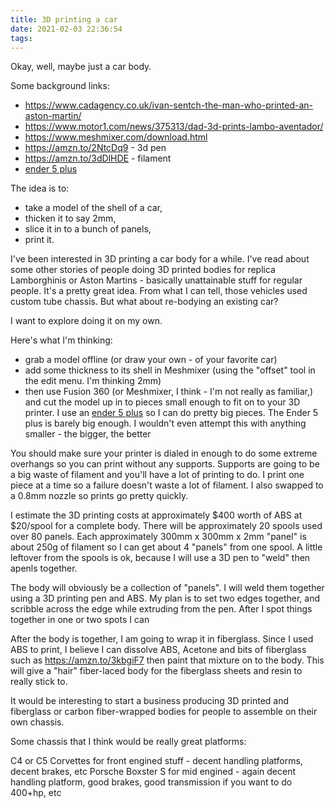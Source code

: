```yaml
---
title: 3D printing a car
date: 2021-02-03 22:36:54
tags:
---
```

Okay, well, maybe just a car body.

Some background links:
- https://www.cadagency.co.uk/ivan-sentch-the-man-who-printed-an-aston-martin/
- https://www.motor1.com/news/375313/dad-3d-prints-lambo-aventador/
- https://www.meshmixer.com/download.html
- https://amzn.to/2NtcDq9 - 3d pen
- https://amzn.to/3dDlHDE - filament
- [ender 5 plus](https://amzn.to/3bqxHpa)


The idea is to:
- take a model of the shell of a car,
- thicken it to say 2mm,
- slice it in to a bunch of panels,
- print it.

I've been interested in 3D printing a car body for a while. I've read about some other stories of people doing 3D printed bodies for replica Lamborghinis or Aston Martins - basically unattainable stuff for regular people. It's a pretty great idea. From what I can tell, those vehicles used custom tube chassis. But what about re-bodying an existing car?

I want to explore doing it on my own.

Here's what I'm thinking:
- grab a model offline (or draw your own - of your favorite car)
- add some thickness to its shell in Meshmixer (using the "offset" tool in the edit menu. I'm thinking 2mm)
- then use Fusion 360 (or Meshmixer, I think - I'm not really as familiar,) and cut the model up in to pieces small enough to fit on to your 3D printer. I use an [ender 5 plus](https://amzn.to/3bqxHpa) so I can do pretty big pieces. The Ender 5 plus is barely big enough. I wouldn't even attempt this with anything smaller - the bigger, the better

You should make sure your printer is dialed in enough to do some extreme overhangs so you can print without any supports. Supports are going to be a big waste of filament and you'll have a lot of printing to do. I print one piece at a time so a failure doesn't waste a lot of filament. I also swapped to a 0.8mm nozzle so prints go pretty quickly.

I estimate the 3D printing costs at approximately $400 worth of ABS at $20/spool for a complete body. There will be approximately 20 spools used over 80 panels. Each approximately 300mm x 300mm x 2mm "panel" is about 250g of filament so I can get about 4 "panels" from one spool. A little leftover from the spools is ok, because I will use a 3D pen to "weld" then apenls together.

The body will obviously be a collection of "panels". I will weld them together using a 3D printing pen and ABS. My plan is to set two edges together, and scribble across the edge while extruding from the pen. After I spot things together in one or two spots I can

After the body is together, I am going to wrap it in fiberglass. Since I used ABS to print, I believe I can dissolve ABS, Acetone and bits of fiberglass such as https://amzn.to/3kbgiF7 then paint that mixture on to the body. This will give a "hair" fiber-laced body for the fiberglass sheets and resin to really stick to.

It would be interesting to start a business producing 3D printed and fiberglass or carbon fiber-wrapped bodies for people to assemble on their own chassis.

Some chassis that I think would be really great platforms:

C4 or C5 Corvettes for front engined stuff - decent handling platforms, decent brakes, etc
Porsche Boxster S for mid engined - again decent handling platform, good brakes, good transmission if you want to do 400+hp, etc

